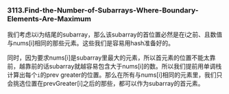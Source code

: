### 3113.Find-the-Number-of-Subarrays-Where-Boundary-Elements-Are-Maximum

我们考虑以i为结尾的subarray，那么该subarray的首位置必然是在i之前、且数值与nums[i]相同的那些元素。这些我们是容易用hash准备好的。

同时，因为要求nums[i]是subarray里最大的元素，所以首元素的位置不能太靠前，越靠前的话subarray就越容易包含大于nums[i]的数。所以我们提前用单调栈计算出每个`i`的prev greater的位置。那么在所有与nums[i]相同的元素里，我们只会挑选位置在prevGreater[i]之后的那些，都可以作为subarray的首元素。
